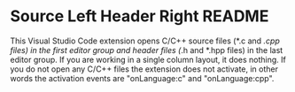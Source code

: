 # Source Left Header Right README

This Visual Studio Code extension opens C/C++ source files (*.c and *.cpp files) in the first editor group and header files (*.h and *.hpp files) in the last editor group. If you are working in a single column layout, it does nothing. If you do not open any C/C++ files the extension does not activate, in other words the activation events are "onLanguage:c" and "onLanguage:cpp".